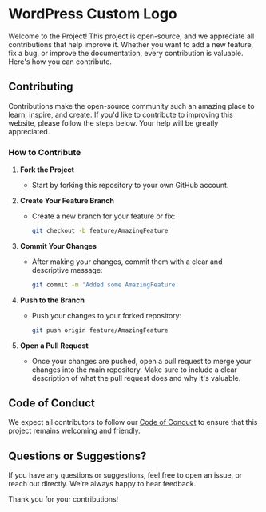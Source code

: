 # WordPress Custom Logo

Welcome to the Project! This project is open-source, and we appreciate all contributions that help improve it. Whether you want to add a new feature, fix a bug, or improve the documentation, every contribution is valuable. Here's how you can contribute.

## Contributing

Contributions make the open-source community such an amazing place to learn, inspire, and create. If you'd like to contribute to improving this website, please follow the steps below. Your help will be greatly appreciated.

### How to Contribute

1. **Fork the Project**
   - Start by forking this repository to your own GitHub account.

2. **Create Your Feature Branch**
   - Create a new branch for your feature or fix:
     ```bash
     git checkout -b feature/AmazingFeature
     ```

3. **Commit Your Changes**
   - After making your changes, commit them with a clear and descriptive message:
     ```bash
     git commit -m 'Added some AmazingFeature'
     ```

4. **Push to the Branch**
   - Push your changes to your forked repository:
     ```bash
     git push origin feature/AmazingFeature
     ```

5. **Open a Pull Request**
   - Once your changes are pushed, open a pull request to merge your changes into the main repository. Make sure to include a clear description of what the pull request does and why it's valuable.

## Code of Conduct

We expect all contributors to follow our [Code of Conduct](link-to-code-of-conduct) to ensure that this project remains welcoming and friendly.

## Questions or Suggestions?

If you have any questions or suggestions, feel free to open an issue, or reach out directly. We’re always happy to hear feedback.

Thank you for your contributions!

